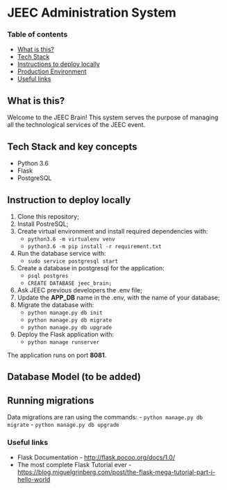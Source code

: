 # JEEC Administration System 

### Table of contents
* [What is this?](#what-is-this)
* [Tech Stack](#tech-stack)
* [Instructions to deploy locally](#instructions-to-deploy-locally)
* [Production Environment](#production-environment)
* [Useful links](#useful-links)

## What is this?
Welcome to the JEEC Brain! This system serves the purpose of managing
all the technological services of the JEEC event. 

## Tech Stack and key concepts
*   Python 3.6
*   Flask
*   PostgreSQL


## Instruction to deploy locally
1. Clone this repository;
2. Install PostreSQL;
2. Create virtual environment and install required dependencies with:
    - `python3.6 -m virtualenv venv`
    - `python3.6 -m pip install -r requirement.txt`
3. Run the database service with:
    - `sudo service postgresql start`
4. Create a database in postgresql for the application:
    - `psql postgres`
    - `CREATE DATABASE jeec_brain;`
5. Ask JEEC previous developers the .env file;
6. Update the **APP_DB** name in the .env, with the name of your database;
6. Migrate the database with:
    - `python manage.py db init`
    - `python manage.py db migrate`
    - `python manage.py db upgrade`
7. Deploy the Flask application with:
    - `python manage runserver`


The application runs on port **8081**.


## Database Model (to be added)


## Running migrations
Data migrations are ran using the commands:
    - `python manage.py db migrate`
    - `python manage.py db upgrade`


### Useful links
* Flask Documentation - http://flask.pocoo.org/docs/1.0/
* The most complete Flask Tutorial ever - https://blog.miguelgrinberg.com/post/the-flask-mega-tutorial-part-i-hello-world


